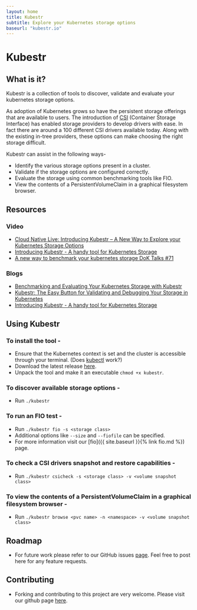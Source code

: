 ```yaml
---
layout: home
title: Kubestr 
subtitle: Explore your Kubernetes storage options
baseurl: "kubestr.io" 
---
```


# Kubestr

## What is it?

Kubestr is a collection of tools to discover, validate and evaluate your kubernetes storage options.

As adoption of Kubernetes grows so have the persistent storage offerings that are available to users. The introduction of [CSI](https://kubernetes.io/blog/2019/01/15/container-storage-interface-ga/) (Container Storage Interface) has enabled storage providers to develop drivers with ease. In fact there are around a 100 different CSI drivers available today. Along with the existing in-tree providers, these options can make choosing the right storage difficult.

Kubestr can assist in the following ways-
* Identify the various storage options present in a cluster.
* Validate if the storage options are configured correctly.
* Evaluate the storage using common benchmarking tools like FIO.
* View the contents of a PersistentVolumeClaim in a graphical filesystem browser.


<script id="asciicast-7iJTbWKwdhPHNWYV00LIgx7gn" src="https://asciinema.org/a/7iJTbWKwdhPHNWYV00LIgx7gn.js" async></script>

## Resources
### Video
* [Cloud Native Live: Introducing Kubestr – A New Way to Explore your Kubernetes Storage Options](https://youtu.be/N79NY_0aO0w)
* [Introducing Kubestr - A handy tool for Kubernetes Storage](https://youtu.be/U3Rt9vcuQdc)
* [A new way to benchmark your kubernetes storage DoK Talks #71](https://www.youtube.com/watch?v=g64eIOk_Ob4)

### Blogs
* [Benchmarking and Evaluating Your Kubernetes Storage with Kubestr](https://blog.kasten.io/benchmarking-kubernetes-storage-with-kubestr)
* [Kubestr: The Easy Button for Validating and Debugging Your Storage in Kubernetes](https://thenewstack.io/kubestr-the-easy-button-for-validating-and-debugging-your-storage-in-kubernetes/)
* [Introducing Kubestr - A handy tool for Kubernetes Storage](https://vzilla.co.uk/vzilla-blog/introducing-kubestr-a-handy-tool-for-kubernetes-storage)


## Using Kubestr
### To install the tool -  
- Ensure that the Kubernetes context is set and the cluster is accessible through your terminal. (Does [kubectl](https://kubernetes.io/docs/tasks/tools/install-kubectl/) work?)
- Download the latest release [here](https://github.com/kastenhq/kubestr/releases/latest). 
- Unpack the tool and make it an executable `chmod +x kubestr`.

### To discover available storage options -
- Run `./kubestr`

### To run an FIO test - 
- Run `./kubestr fio -s <storage class>`
- Additional options like `--size` and `--fiofile` can be specified.
- For more information visit our [fio]({{ site.baseurl }}{% link fio.md  %}) page.

### To check a CSI drivers snapshot and restore capabilities - 
- Run `./kubestr csicheck -s <storage class> -v <volume snapshot class>`

### To view the contents of a PersistentVolumeClaim in a graphical filesystem browser -
- Run `./kubestr browse <pvc name> -n <namespace> -v <volume snapshot class>`


## Roadmap
- For future work please refer to our GitHub issues [page](https://github.com/kastenhq/kubestr/issues).
Feel free to post here for any feature requests.


## Contributing
- Forking and contributing to this project are very welcome. Please visit our github page [here](https://github.com/kastenhq/kubestr).

